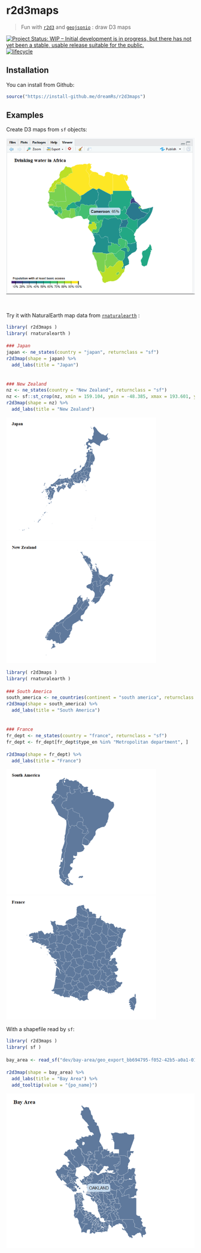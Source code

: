 # r2d3maps

> Fun with [`r2d3`](https://github.com/rstudio/r2d3) and [`geojsonio`](https://github.com/ropensci/geojsonio) : draw D3 maps

[![Project Status: WIP – Initial development is in progress, but there has not yet been a stable, usable release suitable for the public.](http://www.repostatus.org/badges/latest/wip.svg)](http://www.repostatus.org/#wip)
[![lifecycle](https://img.shields.io/badge/lifecycle-experimental-orange.svg)](https://www.tidyverse.org/lifecycle/#experimental)


## Installation

You can install from Github:

```r
source("https://install-github.me/dreamRs/r2d3maps")
```

## Examples

Create D3 maps from `sf` objects:

![](img/africa_water_access.png)


<br>

Try it with NaturalEarth map data from [`rnaturalearth`](https://github.com/ropenscilabs/rnaturalearth) :

```r
library( r2d3maps )
library( rnaturalearth )

### Japan
japan <- ne_states(country = "japan", returnclass = "sf")
r2d3map(shape = japan) %>%
  add_labs(title = "Japan")


### New Zealand
nz <- ne_states(country = "New Zealand", returnclass = "sf")
nz <- sf::st_crop(nz, xmin = 159.104, ymin = -48.385, xmax = 193.601, ymax = -33.669)
r2d3map(shape = nz) %>%
  add_labs(title = "New Zealand")
```

![](img/japan.png)
![](img/new_zealand.png)



```r
library( r2d3maps )
library( rnaturalearth )

### South America
south_america <- ne_countries(continent = "south america", returnclass = "sf")
r2d3map(shape = south_america) %>%
  add_labs(title = "South America")


### France
fr_dept <- ne_states(country = "france", returnclass = "sf")
fr_dept <- fr_dept[fr_dept$type_en %in% "Metropolitan department", ]

r2d3map(shape = fr_dept) %>%
  add_labs(title = "France")
```

![](img/south_america.png)
![](img/france.png)


With a shapefile read by `sf`:

```r
library( r2d3maps )
library( sf )

bay_area <- read_sf("dev/bay-area/geo_export_bb694795-f052-42b5-a0a1-01db0b2d41a6.shp")

r2d3map(shape = bay_area) %>%
  add_labs(title = "Bay Area") %>%
  add_tooltip(value = "{po_name}")
```

![](img/bay_area.png)
